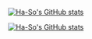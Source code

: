 [![Ha-So's GitHub stats](https://github-readme-stats.vercel.app/api?username=Ha-So&show_icons=true&theme=dark)](https://github.com/anuraghazra/github-readme-stats)

[![Ha-So's GitHub stats](https://github-readme-stats.vercel.app/api/top-langs/?username=Ha-So&langs_count=6)](https://github.com/anuraghazra/github-readme-stats)
